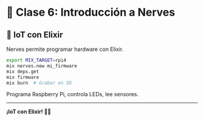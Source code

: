 # 🤖 Clase 6: Introducción a Nerves

## 🎯 IoT con Elixir

Nerves permite programar hardware con Elixir.

```bash
export MIX_TARGET=rpi4
mix nerves.new mi_firmware
mix deps.get
mix firmware
mix burn  # Grabar en SD
```

Programa Raspberry Pi, controla LEDs, lee sensores.

---

**¡IoT con Elixir! 🤖✨**


